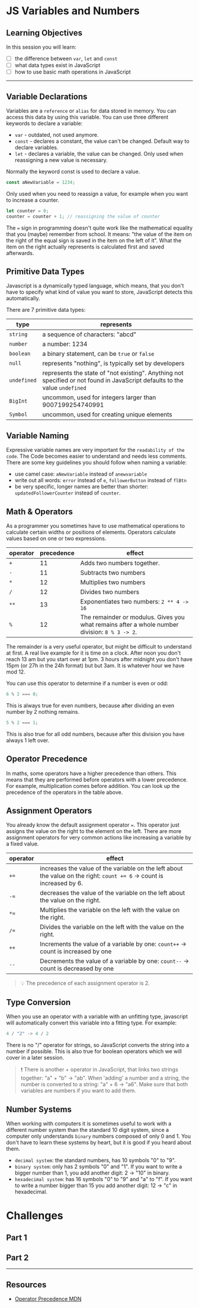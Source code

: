 # JS Variables and Numbers

## Learning Objectives

In this session you will learn:

- [ ] the difference between `var`, `let` and `const`
- [ ] what data types exist in JavaScript
- [ ] how to use basic math operations in JavaScript

---

## Variable Declarations

Variables are a `reference` or `alias` for data stored in memory. You can access this data by using
this variable. You can use three different keywords to declare a variable:

- `var` - outdated, not used anymore.
- `const` - declares a constant, the value can't be changed. Default way to declare variables.
- `let` - declares a variable, the value can be changed. Only used when reassigning a new value is
  necessary.

Normally the keyword const is used to declare a value.

```js
const aNewVariable = 1234;
```

Only used when you need to reassign a value, for example when you want to increase a counter.

```js
let counter = 0;
counter = counter + 1; // reassigning the value of counter
```

The `=` sign in programming doesn't quite work like the mathematical equality that you (maybe)
remember from school. It means: "the value of the item on the right of the equal sign is saved in
the item on the left of it". What the item on the right actually represents is calculated first and
saved afterwards.

## Primitive Data Types

Javascript is a dynamically typed language, which means, that you don't have to specify what kind of
value you want to store, JavaScript detects this automatically.

There are 7 primitive data types:

| type        | represents                                                                                                                  |
| ----------- | --------------------------------------------------------------------------------------------------------------------------- |
| `string`    | a sequence of characters: "abcd"                                                                                            |
| `number`    | a number: 1234                                                                                                              |
| `boolean`   | a binary statement, can be `true` or `false`                                                                                |
| `null`      | represents "nothing", is typically set by developers                                                                        |
| `undefined` | represents the state of "not existing". Anything not specified or not found in JavaScript defaults to the value `undefined` |
| `BigInt`    | uncommon, used for integers larger than 9007199254740991                                                                    |
| `Symbol`    | uncommon, used for creating unique elements                                                                                 |

## Variable Naming

Expressive variable names are very important for the `readability of the code`. The Code becomes
easier to understand and needs less comments. There are some key guidelines you should follow when
naming a variable:

- use camel case: `aNewVariable` instead of `anewvariable`
- write out all words: `error` instead of `e`, `followerButton` instead of `flBtn`
- be very specific, longer names are better than shorter: `updatedFollowerCounter` instead of
  `counter`.

## Math & Operators

As a programmer you sometimes have to use mathematical operations to calculate certain widths or
positions of elements. Operators calculate values based on one or two expressions.

| operator | precedence | effect                                                                                        |
| -------- | ---------- | --------------------------------------------------------------------------------------------- |
| `+`      | 11         | Adds two numbers together.                                                                    |
| `-`      | 11         | Subtracts two numbers                                                                         |
| `*`      | 12         | Multiplies two numbers                                                                        |
| `/`      | 12         | Divides two numbers                                                                           |
| `**`     | 13         | Exponentiates two numbers: `2 ** 4 -> 16`                                                     |
| `%`      | 12         | The remainder or modulus. Gives you what remains after a whole number division: `8 % 3 -> 2`. |

The remainder is a very useful operator, but might be difficult to understand at first. A real live
example for it is time on a clock. After noon you don't reach 13 am but you start over at 1pm. 3
hours after midnight you don't have 15pm (or 27h in the 24h format) but but 3am. It is whatever hour
we have mod 12.

You can use this operator to determine if a number is even or odd:

```js
6 % 2 === 0;
```

This is always true for even numbers, because after dividing an even number by 2 nothing remains.

```js
5 % 2 === 1;
```

This is also true for all odd numbers, because after this division you have always 1 left over.

## Operator Precedence

In maths, some operators have a higher precedence than others. This means that they are performed
before operators with a lower precedence. For example, multiplication comes before addition. You can
look up the precedence of the operators in the table above.

## Assignment Operators

You already know the default assignment operator `=`. This operator just assigns the value on the
right to the element on the left. There are more assignment operators for very common actions like
increasing a variable by a fixed value.

| operator | effect                                                                                                                 |
| -------- | ---------------------------------------------------------------------------------------------------------------------- |
| `+=`     | increases the value of the variable on the left about the value on the right: `count += 6` -> count is increased by 6. |
| `-=`     | decreases the value of the variable on the left about the value on the right.                                          |
| `*=`     | Multiplies the variable on the left with the value on the right.                                                       |
| `/=`     | Divides the variable on the left with the value on the right.                                                          |
| `++`     | Increments the value of a variable by one: `count++` -> count is increased by one                                      |
| `--`     | Decrements the value of a variable by one: `count--` -> count is decreased by one                                      |

> 💡 The precedence of each assignment operator is 2.

## Type Conversion

When you use an operator with a variable with an unfitting type, javascript will automatically
convert this variable into a fitting type. For example:

```js
4 / "2" -> 4 / 2
```

There is no "/" operator for strings, so JavaScript converts the string into a number if possible.
This is also true for boolean operators which we will cover in a later session.

> ❗️ There is another + operator in JavaScript, that links two strings together: "a" + "b" -> "ab".
> When 'adding' a number and a string, the number is converted to a string: "a" + 6 -> "a6". Make
> sure that both variables are numbers if you want to add them.

## Number Systems

When working with computers it is sometimes useful to work with a different number system than the
standard 10 digit system, since a computer only understands `binary` numbers composed of only 0
and 1. You don't have to learn these systems by heart, but it is good if you heard about them.

- `decimal system`: the standard numbers, has 10 symbols "0" to "9".
- `binary system`: only has 2 symbols "0" and "1". If you want to write a bigger number than 1, you
  add another digit: 2 -> "10" in binary.
- `hexadecimal system`: has 16 symbols "0" to "9" and "a" to "f". If you want to write a number
  bigger than 15 you add another digit: 12 -> "c" in hexadecimal.

# Challenges

## Part 1

## Part 2

---

## Resources

- [Operator Precedence MDN](https://developer.mozilla.org/en-US/docs/Web/JavaScript/Reference/Operators/Operator_Precedence)
